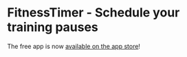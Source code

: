 # FitnessTimer - Schedule your training pauses
The free app is now [available on the app store](https://itunes.apple.com/us/app/fitnesstimer-schedule-your/id1157373436?l=en&mt=8)!
